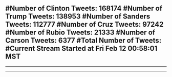 #Number of Clinton Tweets: 168174
#Number of Trump Tweets: 138953
#Number of Sanders Tweets: 112777
#Number of Cruz Tweets: 97242
#Number of Rubio Tweets: 21333
#Number of Carson Tweets: 6377
#Total Number of Tweets:  
#Current Stream Started at Fri Feb 12 00:58:01 MST
---
---
---
